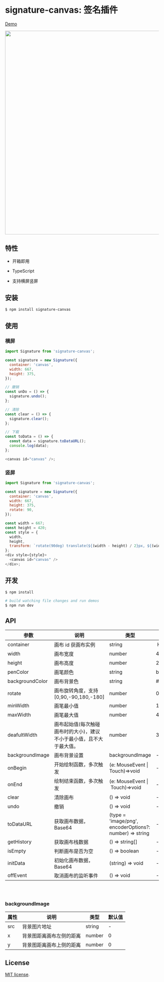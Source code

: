 # signature-canvas: 签名插件

[Demo](https://lxfu.github.io/signature-canvas/)

<img src='https://gw.alipayobjects.com/mdn/rms_7bc6d8/afts/img/A*p8T6RL60fSAAAAAAAAAAAABkARQnAQ' width=667 />

## 特性

- 开箱即用

- TypeScript

- 支持横屏竖屏

## 安装

```bash
$ npm install signature-canvas
```

## 使用

### 横屏

```js
import Signature from 'signature-canvas';

const signature = new Signature({
  container: 'canvas',
  width: 667,
  height: 375,
});

// 撤销
const unDo = () => {
  signature.undo();
};

// 清除
const clear = () => {
  signature.clear();
};

// 下载
const toData = () => {
  const data = signature.toDataURL();
  console.log(data);
};

<canvas id="canvas" />;
```

### 竖屏

```js
import Signature from 'signature-canvas';

const signature = new Signature({
  container: 'canvas',
  width: 667,
  height: 375,
  rotate: 90,
});

const width = 667;
const height = 420;
const style = {
  width,
  height,
  transform: `rotate(90deg) translate(${(width - height) / 2}px, ${(width - height) / 2}px)`,
};
<div style={style}>
  <canvas id="canvas" />
</div>;
```

## 开发

```bash
$ npm install

# build watching file changes and run demos
$ npm run dev
```

## API

| 参数 | 说明 | 类型 | 默认值 |
| --- | --- | --- | --- |
| container | 画布 id 获画布实例 | string |  HTMLCanvasElement | - |
| width | 画布宽度 | number | 400 |
| height | 画布高度 | number | 200 |
| penColor | 画笔颜色 | string | blank |
| backgroundColor | 画布背景色 | string | #fff |
| rotate | 画布旋转角度，支持[0,90,-90,180,-180] | number | 0 |
| minWidth | 画笔最小值 | number | 1 |
| maxWidth | 画笔最大值 | number | 4 |
| deafultWidth | 画布起始值(每次触碰画布时的大小)，建议不小于最小值，且不大于最大值。 | number | 3 |
| backgroundImage | 画布背景设置 | backgroundImage | - |
| onBegin | 开始绘制函数，多次触发 | (e: MouseEvent \| Touch)=>void | - |
| onEnd | 绘制结束函数，多次触发 | (e: MouseEvent \|  Touch)=>void | - |
| clear | 清除画布 | () => void | - |
| undo | 撤销 | () => void | - |
| toDataURL | 获取画布数据，Base64 | (type = 'image/png', encoderOptions?: number) => string | - |
| getHistory | 获取画布栈数据 | () => string[] | - |
| isEmpty | 判断画布是否为空 | () => boolean | - |
| initData | 初始化画布数据，Base64 | (string) => void | - |
| offEvent | 取消画布的监听事件 | () => void | - |

### <br />

### backgroundImage

| 属性 | 说明                     | 类型   | 默认值 |
| ---- | ------------------------ | ------ | ------ |
| src  | 背景图片地址             | string | -      |
| x    | 背景图距离画布左侧的距离 | number | 0      |
| y    | 背景图距离画布上侧的距离 | number | 0      |

## License

[MIT license](./LICENSE).

